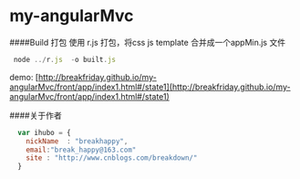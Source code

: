 my-angularMvc
=====


####Build 打包
使用 r.js  打包，将css  js  template  合并成一个appMin.js  文件
```javascript
 node ../r.js  -o built.js
```

 demo:  [http://breakfriday.github.io/my-angularMvc/front/app/index1.html#/state1](http://breakfriday.github.io/my-angularMvc/front/app/index1.html#/state1)


####关于作者

```javascript
  var ihubo = {
    nickName  : "breakhappy",
    email:"break_happy@163.com"
    site : "http://www.cnblogs.com/breakdown/"
  }
```
